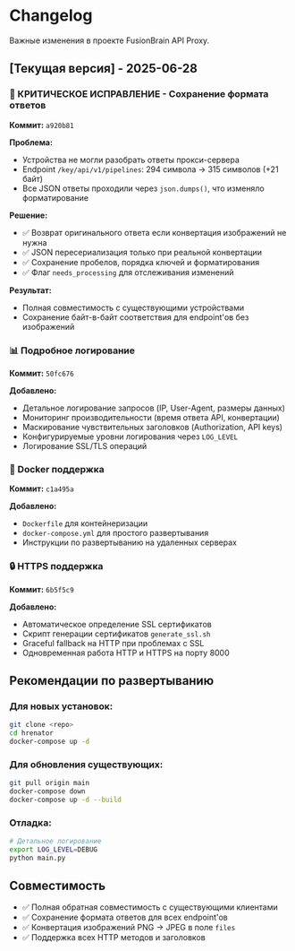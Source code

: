 # Changelog

Важные изменения в проекте FusionBrain API Proxy.

## [Текущая версия] - 2025-06-28

### 🚨 КРИТИЧЕСКОЕ ИСПРАВЛЕНИЕ - Сохранение формата ответов
**Коммит:** `a920b81`

**Проблема:**
- Устройства не могли разобрать ответы прокси-сервера
- Endpoint `/key/api/v1/pipelines`: 294 символа → 315 символов (+21 байт)
- Все JSON ответы проходили через `json.dumps()`, что изменяло форматирование

**Решение:**
- ✅ Возврат оригинального ответа если конвертация изображений не нужна
- ✅ JSON пересериализация только при реальной конвертации
- ✅ Сохранение пробелов, порядка ключей и форматирования
- ✅ Флаг `needs_processing` для отслеживания изменений

**Результат:**
- Полная совместимость с существующими устройствами
- Сохранение байт-в-байт соответствия для endpoint'ов без изображений

### 📊 Подробное логирование
**Коммит:** `50fc676`

**Добавлено:**
- Детальное логирование запросов (IP, User-Agent, размеры данных)
- Мониторинг производительности (время ответа API, конвертации)
- Маскирование чувствительных заголовков (Authorization, API keys)
- Конфигурируемые уровни логирования через `LOG_LEVEL`
- Логирование SSL/TLS операций

### 🐳 Docker поддержка  
**Коммит:** `c1a495a`

**Добавлено:**
- `Dockerfile` для контейнеризации
- `docker-compose.yml` для простого развертывания
- Инструкции по развертыванию на удаленных серверах

### 🔒 HTTPS поддержка
**Коммит:** `6b5f5c9`

**Добавлено:**
- Автоматическое определение SSL сертификатов
- Скрипт генерации сертификатов `generate_ssl.sh`
- Graceful fallback на HTTP при проблемах с SSL
- Одновременная работа HTTP и HTTPS на порту 8000

## Рекомендации по развертыванию

### Для новых установок:
```bash
git clone <repo>
cd hrenator
docker-compose up -d
```

### Для обновления существующих:
```bash
git pull origin main
docker-compose down
docker-compose up -d --build
```

### Отладка:
```bash
# Детальное логирование
export LOG_LEVEL=DEBUG
python main.py
```

## Совместимость

- ✅ Полная обратная совместимость с существующими клиентами
- ✅ Сохранение формата ответов для всех endpoint'ов  
- ✅ Конвертация изображений PNG → JPEG в поле `files`
- ✅ Поддержка всех HTTP методов и заголовков 